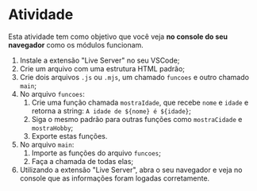# Atividade

Esta atividade tem como objetivo que você veja **no console do seu navegador** como os módulos funcionam.

1. Instale a extensão "Live Server" no seu VSCode;
2. Crie um arquivo com uma estrutura HTML padrão;
3. Crie dois arquivos `.js` ou `.mjs`, um chamado `funcoes` e outro chamado `main`;
4. No arquivo `funcoes`:
   1. Crie uma função chamada `mostraIdade`, que recebe `nome` e `idade` e retorna a string: `A idade de ${nome} é ${idade}`;
   2. Siga o mesmo padrão para outras funções como `mostraCidade` e `mostraHobby`;
   3. Exporte estas funções.
5. No arquivo `main`:
   1. Importe as funções do arquivo `funcoes`;
   2. Faça a chamada de todas elas;
6. Utilizando a extensão "Live Server", abra o seu navegador e veja no console que as informações foram logadas corretamente.